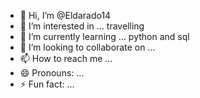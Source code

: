- 👋 Hi, I’m @Eldarado14
- 👀 I’m interested in ... travelling 
- 🌱 I’m currently learning ... python and sql
- 💞️ I’m looking to collaborate on ...
- 📫 How to reach me ...
- 😄 Pronouns: ...
- ⚡ Fun fact: ...

<!---
Eldarado14/Eldarado14 is a ✨ special ✨ repository because its `README.md` (this file) appears on your GitHub profile.
You can click the Preview link to take a look at your changes.
--->

